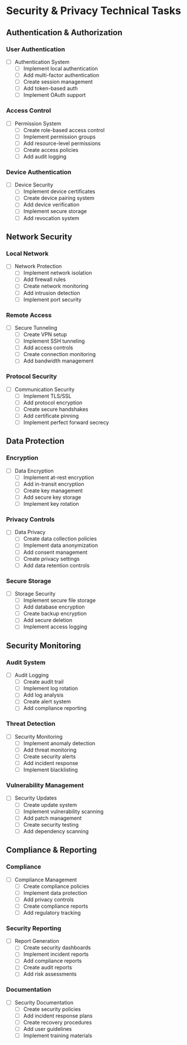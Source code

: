 # Security & Privacy Technical Tasks

## Authentication & Authorization

### User Authentication
- [ ] Authentication System
  - [ ] Implement local authentication
  - [ ] Add multi-factor authentication
  - [ ] Create session management
  - [ ] Add token-based auth
  - [ ] Implement OAuth support

### Access Control
- [ ] Permission System
  - [ ] Create role-based access control
  - [ ] Implement permission groups
  - [ ] Add resource-level permissions
  - [ ] Create access policies
  - [ ] Add audit logging

### Device Authentication
- [ ] Device Security
  - [ ] Implement device certificates
  - [ ] Create device pairing system
  - [ ] Add device verification
  - [ ] Implement secure storage
  - [ ] Add revocation system

## Network Security

### Local Network
- [ ] Network Protection
  - [ ] Implement network isolation
  - [ ] Add firewall rules
  - [ ] Create network monitoring
  - [ ] Add intrusion detection
  - [ ] Implement port security

### Remote Access
- [ ] Secure Tunneling
  - [ ] Create VPN setup
  - [ ] Implement SSH tunneling
  - [ ] Add access controls
  - [ ] Create connection monitoring
  - [ ] Add bandwidth management

### Protocol Security
- [ ] Communication Security
  - [ ] Implement TLS/SSL
  - [ ] Add protocol encryption
  - [ ] Create secure handshakes
  - [ ] Add certificate pinning
  - [ ] Implement perfect forward secrecy

## Data Protection

### Encryption
- [ ] Data Encryption
  - [ ] Implement at-rest encryption
  - [ ] Add in-transit encryption
  - [ ] Create key management
  - [ ] Add secure key storage
  - [ ] Implement key rotation

### Privacy Controls
- [ ] Data Privacy
  - [ ] Create data collection policies
  - [ ] Implement data anonymization
  - [ ] Add consent management
  - [ ] Create privacy settings
  - [ ] Add data retention controls

### Secure Storage
- [ ] Storage Security
  - [ ] Implement secure file storage
  - [ ] Add database encryption
  - [ ] Create backup encryption
  - [ ] Add secure deletion
  - [ ] Implement access logging

## Security Monitoring

### Audit System
- [ ] Audit Logging
  - [ ] Create audit trail
  - [ ] Implement log rotation
  - [ ] Add log analysis
  - [ ] Create alert system
  - [ ] Add compliance reporting

### Threat Detection
- [ ] Security Monitoring
  - [ ] Implement anomaly detection
  - [ ] Add threat monitoring
  - [ ] Create security alerts
  - [ ] Add incident response
  - [ ] Implement blacklisting

### Vulnerability Management
- [ ] Security Updates
  - [ ] Create update system
  - [ ] Implement vulnerability scanning
  - [ ] Add patch management
  - [ ] Create security testing
  - [ ] Add dependency scanning

## Compliance & Reporting

### Compliance
- [ ] Compliance Management
  - [ ] Create compliance policies
  - [ ] Implement data protection
  - [ ] Add privacy controls
  - [ ] Create compliance reports
  - [ ] Add regulatory tracking

### Security Reporting
- [ ] Report Generation
  - [ ] Create security dashboards
  - [ ] Implement incident reports
  - [ ] Add compliance reports
  - [ ] Create audit reports
  - [ ] Add risk assessments

### Documentation
- [ ] Security Documentation
  - [ ] Create security policies
  - [ ] Add incident response plans
  - [ ] Create recovery procedures
  - [ ] Add user guidelines
  - [ ] Implement training materials